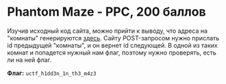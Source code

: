 # Phantom Maze - PPC, 200 баллов
Изучив исходный код сайта, можно прийти к выводу, что адреса на "комнаты" генерируются [здесь](https://maze.ctf.upml.tech/next). Сайту POST-запросом нужно прислать id предыдущей "комнаты", и он вернет id следующей. В одной из таких комнат и попадется нужный нам флаг, поэтому нужно проверять, есть ли на ней флаг. 

**Флаг:** `uctf_h1dd3n_1n_th3_m4z3`
